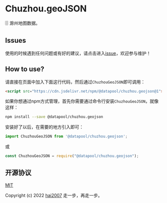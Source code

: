 # Chuzhou.geoJSON
🗄️ 滁州地图数据。

## Issues
使用的时候遇到任何问题或有好的建议，请点击进入[issue](https://github.com/hai2007/datapool/issues)，欢迎参与维护！

## How to use?

请直接在页面中加入下面这行代码，然后通过```ChuzhouGeoJSON```即可调用：

```html
<script src="https://cdn.jsdelivr.net/npm/@datapool/chuzhou.geojson@1"></script>
```

如果你想通过npm方式管理，首先你需要通过命令行安装``````ChuzhouGeoJSON``````，就像这样：

```bash
npm install --save @datapool/chuzhou.geojson
```

安装好了以后，在需要的地方引入即可：

```js
import ChuzhouGeoJSON from '@datapool/chuzhou.geojson';
```

或

```js
const ChuzhouGeoJSON = require("@datapool/chuzhou.geojson");
```

开源协议
---------------------------------------
[MIT](https://github.com/hai2007/datapool/blob/master/LICENSE)

Copyright (c) 2022 [hai2007](https://hai2007.gitee.io/sweethome/) 走一步，再走一步。
